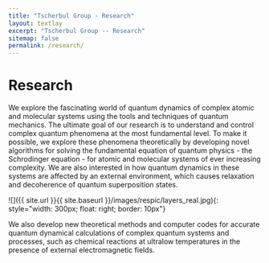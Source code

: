 ```yaml
---
title: "Tscherbul Group - Research"
layout: textlay
excerpt: "Tscherbul Group -- Research"
sitemap: false
permalink: /research/
---
```


# Research

We explore the fascinating world of quantum dynamics of complex atomic and molecular systems using the tools and techniques of quantum mechanics. The ultimate goal of our research is to understand and control complex quantum phenomena at the most fundamental level. To make it possible, we explore these phenomena theoretically by developing novel algorithms for solving the fundamental equation of quantum physics - the Schrodinger equation - for atomic and molecular systems of ever increasing complexity. We are also interested in how quantum dynamics in these systems are affected by an external environment, which causes relaxation and decoherence of quantum superposition states.

![]({{ site.url }}{{ site.baseurl }}/images/respic/layers_real.jpg){: style="width: 300px; float: right; border: 10px"}

We also develop new theoretical methods and computer codes for accurate quantum dynamical calculations of complex quantum systems and processes, such as chemical reactions at ultralow temperatures in the presence of external electromagnetic fields.
